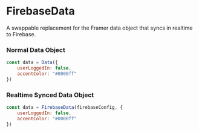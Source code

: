 # FirebaseData

A swappable replacement for the Framer data object that syncs in realtime to Firebase.

### Normal Data Object
```js
const data = Data({
    userLoggedIn: false,
    accentColor: "#0000ff"
})
```
### Realtime Synced Data Object
```js
const data = FirebaseData(firebaseConfig, {
    userLoggedIn: false,
    accentColor: "#0000ff"
})
```
